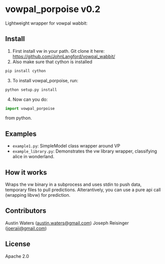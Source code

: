 # vowpal_porpoise v0.2

Lightweight wrapper for vowpal wabbit:

## Install

1. First install vw in your path. Git clone it here: https://github.com/JohnLangford/vowpal_wabbit/
2. Also make sure that cython is installed
```bash
pip install cython
```
3. To install vowpal_porpoise, run:
```bash
python setup.py install
```
4. Now can you do:
```python
import vowpal_porpoise
```
from python.

## Examples

* ```example1.py```: SimpleModel class wrapper around VP
* ```example_library.py```: Demonstrates the vw library wrapper, classifying alice in wonderland.

## How it works

Wraps the vw binary in a subprocess and uses stdin to push data, temporary files to pull predictions. Alterantively, you can use a pure api call (wrapping libvw) for prediction.


## Contributors

Austin Waters (austin.waters@gmail.com)
Joseph Reisinger (joeraii@gmail.com)

## License

Apache 2.0
